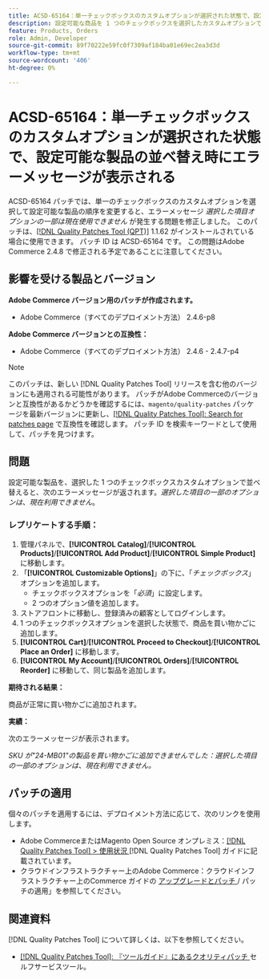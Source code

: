 ```yaml
---
title: ACSD-65164：単一チェックボックスのカスタムオプションが選択された状態で、設定可能な製品の並べ替え時にエラーメッセージが表示される
description: 設定可能な商品を 1 つのチェックボックスを選択したカスタムオプションで並べ替えると、「選択された商品の一部は現在利用できません」というエラーメッセージが表示されるAdobe Commerceの問題を修正するために、ACSD-65164 パッチを適用してください。
feature: Products, Orders
role: Admin, Developer
source-git-commit: 89f70222e59fc0f7309af184ba01e69ec2ea3d3d
workflow-type: tm+mt
source-wordcount: '406'
ht-degree: 0%

---
```



# ACSD-65164：単一チェックボックスのカスタムオプションが選択された状態で、設定可能な製品の並べ替え時にエラーメッセージが表示される

ACSD-65164 パッチでは、単一のチェックボックスのカスタムオプションを選択して設定可能な製品の順序を変更すると、エラーメッセージ *選択した項目オプションの一部は現在使用できません* が発生する問題を修正しました。 このパッチは、[[!DNL Quality Patches Tool (QPT)]](/help/tools/quality-patches-tool/quality-patches-tool-to-self-serve-quality-patches.md) 1.1.62 がインストールされている場合に使用できます。 パッチ ID は ACSD-65164 です。 この問題はAdobe Commerce 2.4.8 で修正される予定であることに注意してください。

## 影響を受ける製品とバージョン

**Adobe Commerce バージョン用のパッチが作成されます。**

* Adobe Commerce（すべてのデプロイメント方法） 2.4.6-p8

**Adobe Commerce バージョンとの互換性：**

* Adobe Commerce（すべてのデプロイメント方法） 2.4.6 - 2.4.7-p4

>[!NOTE]
>
>このパッチは、新しい [!DNL Quality Patches Tool] リリースを含む他のバージョンにも適用される可能性があります。 パッチがAdobe Commerceのバージョンと互換性があるかどうかを確認するには、`magento/quality-patches` パッケージを最新バージョンに更新し、[[!DNL Quality Patches Tool]: Search for patches page](https://experienceleague.adobe.com/tools/commerce-quality-patches/index.html) で互換性を確認します。 パッチ ID を検索キーワードとして使用して、パッチを見つけます。

## 問題

設定可能な製品を、選択した 1 つのチェックボックスカスタムオプションで並べ替えると、次のエラーメッセージが返されます。*選択した項目の一部のオプションは、現在利用できません*。

### レプリケートする手順：

1. 管理パネルで、**[!UICONTROL Catalog]**/**[!UICONTROL Products]**/**[!UICONTROL Add Product]**/**[!UICONTROL Simple Product]** に移動します。
1. 「**[!UICONTROL Customizable Options]**」の下に、「*チェックボックス*」オプションを追加します。
   * チェックボックスオプションを「*必須*」に設定します。
   * 2 つのオプション値を追加します。
1. ストアフロントに移動し、登録済みの顧客としてログインします。
1. 1 つのチェックボックスオプションを選択した状態で、商品を買い物かごに追加します。
1. **[!UICONTROL Cart]**/**[!UICONTROL Proceed to Checkout]**/**[!UICONTROL Place an Order]** に移動します。
1. **[!UICONTROL My Account]**/**[!UICONTROL Orders]**/**[!UICONTROL Reorder]** に移動して、同じ製品を追加します。

**期待される結果：**

商品が正常に買い物かごに追加されます。

**実績：**

次のエラーメッセージが表示されます。

*SKU が&quot;24-MB01&quot;の製品を買い物かごに追加できませんでした：選択した項目の一部のオプションは、現在利用できません。*

## パッチの適用

個々のパッチを適用するには、デプロイメント方法に応じて、次のリンクを使用します。

* Adobe CommerceまたはMagento Open Source オンプレミス：[[!DNL Quality Patches Tool] > 使用状況 ](/help/tools/quality-patches-tool/usage.md) [!DNL Quality Patches Tool] ガイドに記載されています。
* クラウドインフラストラクチャー上のAdobe Commerce：クラウドインフラストラクチャー上のCommerce ガイドの [ アップグレードとパッチ ](https://experienceleague.adobe.com/docs/commerce-cloud-service/user-guide/develop/upgrade/apply-patches.html)/ パッチの適用」を参照してください。

## 関連資料

[!DNL Quality Patches Tool] について詳しくは、以下を参照してください。

* [[!DNL Quality Patches Tool]: 『ツールガイド』にあるクオリティパッチ ](/help/tools/quality-patches-tool/quality-patches-tool-to-self-serve-quality-patches.md) セルフサービスツール。
